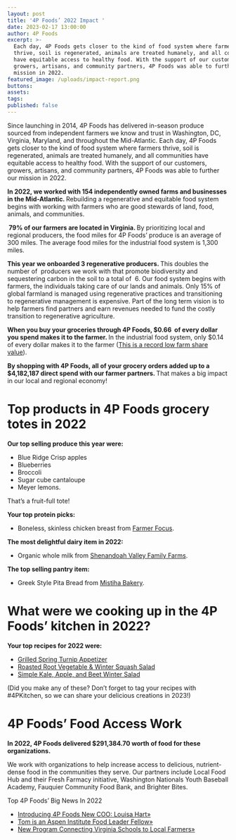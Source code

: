 ```yaml
---
layout: post
title: '4P Foods’ 2022 Impact '
date: 2023-02-17 13:00:00
author: 4P Foods
excerpt: >-
  Each day, 4P Foods gets closer to the kind of food system where farmers
  thrive, soil is regenerated, animals are treated humanely, and all communities
  have equitable access to healthy food. With the support of our customers,
  growers, artisans, and community partners, 4P Foods was able to further our
  mission in 2022.
featured_image: /uploads/impact-report.png
buttons:
assets:
tags:
published: false
---
```

<div class="editable"><p>Since launching in 2014, 4P Foods has delivered in-season produce sourced from independent farmers we know and trust in Washington, DC, Virginia, Maryland, and throughout the Mid-Atlantic. Each day, 4P Foods gets closer to the kind of food system where farmers thrive, soil is regenerated, animals are treated humanely, and all communities have equitable access to healthy food. With the support of our customers, growers, artisans, and community partners, 4P Foods was able to further our mission in 2022.</p><p><strong>In 2022, we worked with 154 independently owned farms and businesses in the Mid-Atlantic. </strong>Rebuilding a regenerative and equitable food system begins with working with farmers who are good stewards of land, food, animals, and communities.</p><p><strong>&nbsp;79% of our farmers are located in Virginia. </strong>By prioritizing local and regional producers, the food miles for 4P Foods’ produce is an average of 300 miles. The average food miles for the industrial food system is 1,300 miles.</p><p><strong>This year we onboarded 3 regenerative producers. </strong>This doubles the number of&nbsp; producers we work with that promote biodiversity and sequestering carbon in the soil to a total of&nbsp; 6. Our food system begins with farmers, the individuals taking care of our lands and animals. Only 15% of global farmland is managed using regenerative practices and transitioning to regenerative management is expensive. Part of the long term vision is to help farmers find partners and earn revenues needed to fund the costly transition to regenerative agriculture.</p><p><strong>When you buy your groceries through 4P Foods, $0.66&nbsp; of every dollar you spend makes it to the farmer. </strong>In the industrial food system, only $0.14 of every dollar makes it to the farmer (<a target="_blank" rel="noopener" href="https://www.ers.usda.gov/data-products/chart-gallery/gallery/chart-detail/?chartId=105281">This is a record low farm share value</a>).&nbsp;</p><p><strong>By shopping with 4P Foods, all of your grocery orders added up to a $4,182,187 direct spend with our farmer partners. </strong>That makes a big impact in our local and regional economy!</p><h1>Top products in 4P Foods grocery totes in 2022</h1><p><strong>Our top selling produce this year were:</strong></p><ul><li>Blue Ridge Crisp apples</li><li>Blueberries</li><li>Broccoli</li><li>Sugar cube cantaloupe</li><li>Meyer lemons.&nbsp;</li></ul><p>That’s a fruit-full tote!</p><p><strong>Your top protein picks:</strong></p><ul><li>Boneless, skinless chicken breast from <a target="_blank" rel="noopener" href="https://4pfoods.com/farmers/shenandoah-valley-organics-farmer-focus/">Farmer Focus</a>.</li></ul><p><strong>The most delightful dairy item in 2022:</strong></p><ul><li>Organic whole milk from <a target="_blank" rel="noopener" href="https://4pfoods.com/farmers/shenandoah-family-farms/">Shenandoah Valley Family Farms</a>.</li></ul><p><strong>The top selling pantry item:</strong></p><ul><li>Greek Style Pita Bread from <a target="_blank" rel="noopener" href="https://4pfoods.com/farmers/mastiha-bakery/">Mistiha Bakery</a>.</li></ul><h1>What were we cooking up in the 4P Foods’ kitchen in 2022?</h1><p><strong>Your top recipes for 2022 were:&nbsp;</strong></p><ul><li><a target="_blank" rel="noopener" href="https://4pfoods.com/recipes/smoky-grilled-turnips-w-lemon-thyme-aioli/">Grilled Spring Turnip Appetizer</a></li><li><a target="_blank" rel="noopener" href="https://4pfoods.com/recipes/roasted-root-vegetable-salad-with-heirloom-garlic-vinaigrette/">Roasted Root Vegetable &amp; Winter Squash Salad</a></li><li><a target="_blank" rel="noopener" href="https://4pfoods.com/recipes/relaxed-winter-kale-salad/">Simple Kale, Apple, and Beet Winter Salad</a></li></ul><p>(Did you make any of these? Don’t forget to tag your recipes with #4PKitchen, so we can share your delicious creations in 2023!)</p><h1>4P Foods’ Food Access Work</h1><p><strong>In 2022, 4P Foods delivered $291,384.70 worth of food for these organizations.&nbsp;</strong></p><p>We work with organizations to help increase access to delicious, nutrient-dense food in the communities they serve. Our partners include Local Food Hub and their Fresh Farmacy initiative, Washington Nationals Youth Baseball Academy, Fauquier Community Food Bank, and Brighter Bites.&nbsp;</p><p>Top 4P Foods’ Big News In 2022</p><ul><li><a target="_blank" rel="noopener" href="https://4pfoods.com/posts/4p-foods-welcomes-former-lidl-us-coo-louisa-hart-as-its-new-chief-operating-officer/">Introducing 4P Foods New COO: Louisa Hart»</a></li><li><a target="_blank" rel="noopener" href="https://4pfoods.com/posts/tom-mcdougall-is-an-aspen-institute-food-leader-fellow/">Tom is an Aspen Institute Food Leader Fellow»</a></li><li><a target="_blank" rel="noopener" href="https://4pfoods.com/posts/new-program-connecting-virginia-schools-to-local-farmers/">New Program Connecting Virginia Schools to Local Farmers»</a></li></ul></div>